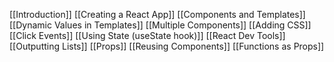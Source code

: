 [[Introduction]]
[[Creating a React App]]
[[Components and Templates]]
[[Dynamic Values in Templates]]
[[Multiple Components]]
[[Adding CSS]]
[[Click Events]]
[[Using State (useState hook)]]
[[React Dev Tools]]
[[Outputting Lists]]
[[Props]]
[[Reusing Components]]
[[Functions as Props]]
